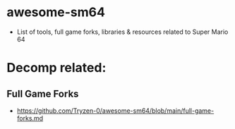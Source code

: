 # awesome-sm64
- List of tools, full game forks, libraries & resources related to Super Mario 64

# Decomp related:
## Full Game Forks
- https://github.com/Tryzen-0/awesome-sm64/blob/main/full-game-forks.md
